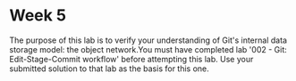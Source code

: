 # Week 5

The purpose of this lab is to verify your understanding of Git's internal data storage model:
the object network.You must have completed lab '002 - Git: 
Edit-Stage-Commit workflow' before attempting this lab. 
Use your submitted solution to that lab as the basis for this one.

